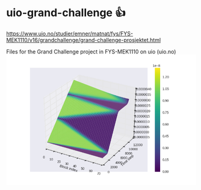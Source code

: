 # uio-grand-challenge :+1:
https://www.uio.no/studier/emner/matnat/fys/FYS-MEK1110/v16/grandchallenge/grand-challenge-prosjektet.html

Files for the Grand Challenge project in FYS-MEK1110 on uio (uio.no)
![Pretty picture](https://raw.githubusercontent.com/halvarsu/uio-grand-challenge/master/output/data.png)
